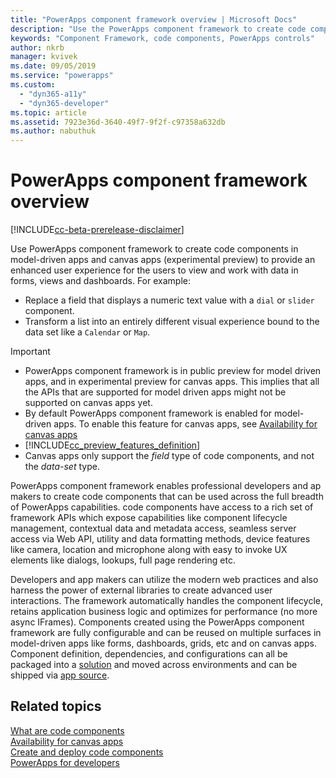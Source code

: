 ```yaml
---
title: "PowerApps component framework overview | Microsoft Docs"
description: "Use the PowerApps component framework to create code components to provide enhanced experience for people to view and work with data in forms, views, and dashboards."
keywords: "Component Framework, code components, PowerApps controls"
author: nkrb 
manager: kvivek
ms.date: 09/05/2019
ms.service: "powerapps"
ms.custom:
  - "dyn365-a11y"
  - "dyn365-developer"
ms.topic: article
ms.assetid: 7923e36d-3640-49f7-9f2f-c97358a632db
ms.author: nabuthuk
---
```


# PowerApps component framework overview

[!INCLUDE[cc-beta-prerelease-disclaimer](../../includes/cc-beta-prerelease-disclaimer.md)]

Use PowerApps component framework to create code components in model-driven apps and canvas apps (experimental preview) to provide an enhanced user experience for the users to view and work with data in forms, views and dashboards. For example:

- Replace a field that displays a numeric text value with a `dial` or `slider` component.
- Transform a list into an entirely different visual experience bound to the data set like a `Calendar` or `Map`.
 
> [!IMPORTANT]
> - PowerApps component framework is in public preview for model driven apps, and in experimental preview for canvas apps. This implies that all the APIs that are supported for model driven apps might not be supported on canvas apps yet.
> - By default PowerApps component framework is enabled for model-driven apps. To enable this feature for canvas apps, see [Availability for canvas apps](component-framework-for-canvas-apps.md)
> - [!INCLUDE[cc_preview_features_definition](../../includes/cc-preview-features-definition.md)]
> - Canvas apps only support the *field* type of code components, and not the *data-set* type.


PowerApps component framework enables professional developers  and ap makers to create code components that can be used across the full breadth of PowerApps capabilities. code components have access to a rich set of framework APIs which expose capabilities like component lifecycle management, contextual data and metadata access, seamless server access via Web API, utility and data formatting methods, device features like camera, location and microphone along with easy to invoke UX elements like dialogs, lookups, full page rendering etc.  

Developers and app makers can utilize the modern web practices and also harness the power of external libraries to create advanced user interactions. The framework automatically handles the component lifecycle, retains application business logic and optimizes for performance (no more async IFrames). Components created using the PowerApps component framework are fully configurable and can be reused on multiple surfaces in model-driven apps like forms, dashboards, grids, etc and on canvas apps. Component definition, dependencies, and configurations can all be packaged into a [solution](https://docs.microsoft.com/dynamics365/customer-engagement/customize/solutions-overview) and moved across environments and can be shipped via [app source](https://appsource.microsoft.com/en-us/marketplace/apps?page=1&product=dynamics-365).  

## Related topics

[What are code components](custom-controls-overview.md)<br/>
[Availability for canvas apps](component-framework-for-canvas-apps.md)<br/>
[Create and deploy code components](create-custom-controls-using-pcf.md)<br/>
[PowerApps for developers](https://docs.microsoft.com/powerapps/#pivot=home&panel=developer)

